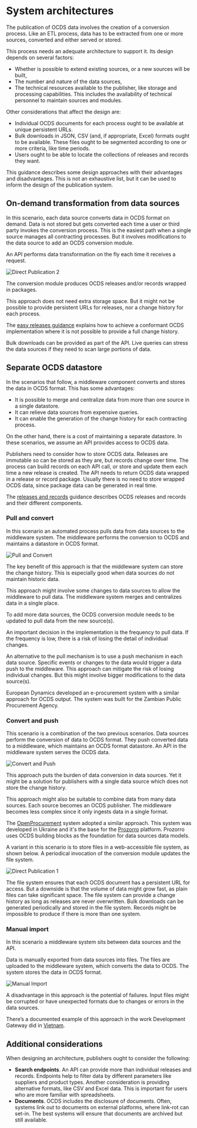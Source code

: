 # System architectures

The publication of OCDS data involves the creation of a conversion process. Like an ETL process, data has to be extracted from one or more sources, converted and either served or stored.

This process needs an adequate architecture to support it. Its design depends on several factors:

* Whether is possible to extend existing sources, or a new sources will be built,
* The number and nature of the data sources,
* The technical resources available to the publisher, like storage and processing capabilities. This includes the availability of technical personnel to maintain sources and modules.

Other considerations that affect the design are:

* Individual OCDS documents for each process ought to be available at unique persistent URLs.
* Bulk downloads in JSON, CSV (and, if appropriate, Excel) formats ought to be available. These files ought to be segmented according to one or more criteria, like time periods.
* Users ought to be able to locate the collections of releases and records they want.

This guidance describes some design approaches with their advantages and disadvantages. This is not an exhaustive list, but it can be used to inform the design of the publication system.

## On-demand transformation from data sources

In this scenario, each data source converts data in OCDS format on demand. Data is not stored but gets converted each time a user or third party invokes the conversion process. This is the easiest path when a single source manages all contracting processes. But it involves modifications to the data source to add an OCDS conversion module.

An API performs data transformation on the fly each time it receives a request.

![Direct Publication 2](../../_static/png/directPublication2.png)

The conversion module produces OCDS releases and/or records wrapped in packages.

This approach does not need extra storage space. But it might not be possible to provide persistent URLs for releases, nor a change history for each process.

The [easy releases guidance](easy_releases) explains how to achieve a conformant OCDS implementation where it is not possible to provide a full change history.

Bulk downloads can be provided as part of the API. Live queries can stress the data sources if they need to scan large portions of data.

## Separate OCDS datastore

In the scenarios that follow, a middleware component converts and stores the data in OCDS format. This has some advantages:

* It is possible to merge and centralize data from more than one source in a single datastore.
* It can relieve data sources from expensive queries.
* It can enable the generation of the change history for each contracting process.

On the other hand, there is a cost of maintaining a separate datastore. In these scenarios, we assume an API provides access to OCDS data.

Publishers need to consider how to store OCDS data. Releases are immutable so can be stored as they are, but records change over time. The process can build records on each API call, or store and update them each time a new release is created. The API needs to return OCDS data wrapped in a release or record package. Usually there is no need to store wrapped OCDS data, since package data can be generated in real time.

The [releases and records](../../getting_started/releases_and_records) guidance describes OCDS releases and records and their different components.


### Pull and convert

In this scenario an automated process pulls data from data sources to the middleware system. The middleware performs the conversion to OCDS and maintains a datastore in OCDS format.

![Pull and Convert](../../_static/png/pullAndConvert.png)

The key benefit of this approach is that the middleware system can store the change history. This is especially good when data sources do not maintain historic data.

This approach might involve some changes to data sources to allow the middleware to pull data. The middleware system merges and centralizes data in a single place.

To add more data sources, the OCDS conversion module needs to be updated to pull data from the new source(s).

An important decision in the implementation is the frequency to pull data. If the frequency is low, there is a risk of losing the detail of individual changes.

An alternative to the pull mechanism is to use a push mechanism in each data source. Specific events or changes to the data would trigger a data push to the middleware. This approach can mitigate the risk of losing individual changes. But this might involve bigger modifications to the data source(s).

European Dynamics developed an e-procurement system with a similar approach for OCDS output. The system was built for the Zambian Public Procurement Agency.

### Convert and push

This scenario is a combination of the two previous scenarios. Data sources perform the conversion of data to OCDS format. They push converted data to a middleware, which maintains an OCDS format datastore. An API in the middleware system serves the OCDS data.

![Convert and Push](../../_static/png/convertAndPush.png)

This approach puts the burden of data conversion in data sources. Yet it might be a solution for publishers with a single data source which does not store the change history.

This approach might also be suitable to combine data from many data sources. Each source becomes an OCDS publisher. The middleware becomes less complex since it only ingests data in a single format.

The [OpenProcurement](http://openprocurement.org/en/) system adopted a similar approach. This system was developed in Ukraine and it's the base for the [Prozorro](https://prozorro.gov.ua/en/) platform. Prozorro uses OCDS building blocks as the foundation for data sources data models.

A variant in this scenario is to store files in a web-accessible file system, as shown below. A periodical invocation of the conversion module updates the file system.

![Direct Publication 1](../../_static/png/directPublication1.png)

The file system ensures that each OCDS document has a persistent URL for access. But a downside is that the volume of data might grow fast, as plain files can take significant space. The file system can provide a change history as long as releases are never overwritten. Bulk downloads can be generated periodically and stored in the file system. Records might be impossible to produce if there is more than one system.

### Manual import

In this scenario a middleware system sits between data sources and the API.

Data is manually exported from data sources into files. The files are uploaded to the middleware system, which converts the data to OCDS. The system stores the data in OCDS format.

![Manual Import](../../_static/png/manualImport.png)

A disadvantage in this approach is the potential of failures. Input files might be corrupted or have unexpected formats due to changes or errors in the data sources.

There’s a documented example of this approach in the work Development Gateway did in [Vietnam](https://www.developmentgateway.org/blog/under-hood-open-source-dashboard-procurement-vietnam).

## Additional considerations

When designing an architecture, publishers ought to consider the following:

* **Search endpoints**. An API can provide more than individual releases and records. Endpoints help to filter data by different parameters like suppliers and product types. Another consideration is providing alternative formats, like CSV and Excel data. This is important for users who are more familiar with spreadsheets.
* **Documents**. OCDS includes the disclosure of documents. Often, systems link out to documents on external platforms, where link-rot can set-in. The best systems will ensure that documents are archived but still available.
